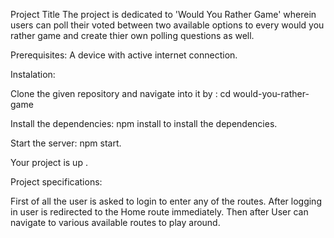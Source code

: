 Project Title
The project is dedicated to 'Would You Rather Game' wherein users can poll their voted between two available options to every would you rather game and create thier own polling questions as well.

Prerequisites: 
A device with active internet connection.


Instalation:

Clone the given repository and navigate into it by :
cd would-you-rather-game

Install the dependencies:
npm install to install the dependencies.

Start the server:
npm start.

Your project is up .

Project specifications:

First of all the user is asked to login to enter any of the routes.
After logging in user is redirected to the Home route immediately.
Then after User can navigate to various available routes to play around.

